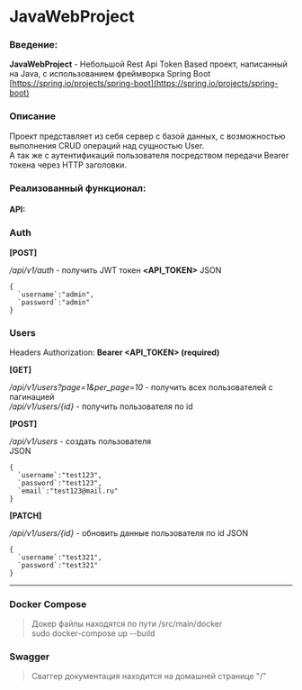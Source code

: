 # JavaWebProject

### Введение:
**JavaWebProject** - Небольшой Rest Api Token Based проект, написанный на Java, с использованием фреймворка Spring Boot [https://spring.io/projects/spring-boot](https://spring.io/projects/spring-boot)


### Описание
Проект представляет из себя сервер с базой данных, с возможностью выполнения CRUD операций над сущностью User.  
А так же с аутентификаций пользователя посредством передачи Bearer токена через HTTP заголовки.


### Реализованный функционал:

#### API:

### Auth

**[POST]**

*/api/v1/auth* - получить JWT токен **<API_TOKEN>**
JSON 
```
{
  `username`:"admin",
  `password`:"admin"
}
```

### Users
Headers
Authorization: **Bearer <API_TOKEN> (required)**

**[GET]**

*/api/v1/users?page=1&per_page=10* - получить всех пользователей с пагинацией  
*/api/v1/users/{id}* - получить пользователя по id  

**[POST]**

*/api/v1/users* - создать пользователя  
JSON 
```
{
  `username`:"test123",
  `password`:"test123",
  `email`:"test123@mail.ru"
}
```

**[PATCH]**

*/api/v1/users/{id}* - обновить данные пользователя по id
JSON 
```
{
  `username`:"test321",
  `password`:"test321"
}
```
-----

### Docker Compose
> Докер файлы находятся по пути /src/main/docker  
> sudo docker-compose up --build

### Swagger
> Сваггер документация находится на домашней странице "/"
